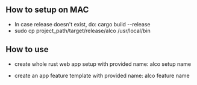 ## How to setup on MAC
- In case release doesn't exist, do: cargo build --release
- sudo cp project_path/target/release/alco /usr/local/bin

## How to use

- create whole rust web app setup with provided name: alco setup name

- create an app feature template with provided name: alco feature name
